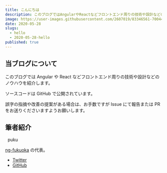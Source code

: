 ```yaml
---
title: こんにちは
description: このブログではAngularやReactなどフロントエンド周りの技術や設計などのノウハウを紹介します。筆者は家にいる時間が長すぎて犬になりました。
image: https://user-images.githubusercontent.com/2607019/83346561-70044900-a358-11ea-9969-37901a2e3a5f.jpg
date: 2020-05-28
slugs:
  - hello
  - 2020-05-28-hello
published: true
---
```


## 当ブログについて

このブログでは Angular や React などフロントエンド周りの技術や設計などのノウハウを紹介します。

ソースコードは GitHub で公開されています。

誤字の指摘や改善の提案がある場合は、お手数ですが Issue にて報告または PR をお送りくださいますようお願いします。

## 筆者紹介

<div style="display: flex; align-items: center; margin-bottom: 8px;">
  <div class="mat-card-avatar avatar-image"></div>
  <div style="margin-left: 8px;">puku</div>
</div>

[ng-fukuoka](https://ng-fukuoka.angular.jp/) の代表。

- [Twitter](https://twitter.com/puku0x)
- [GitHub](https://github.com/puku0x)
